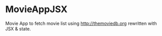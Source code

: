 # MovieAppJSX
Movie App to fetch movie list using http://themoviedb.org rewritten with JSX &amp; state.
